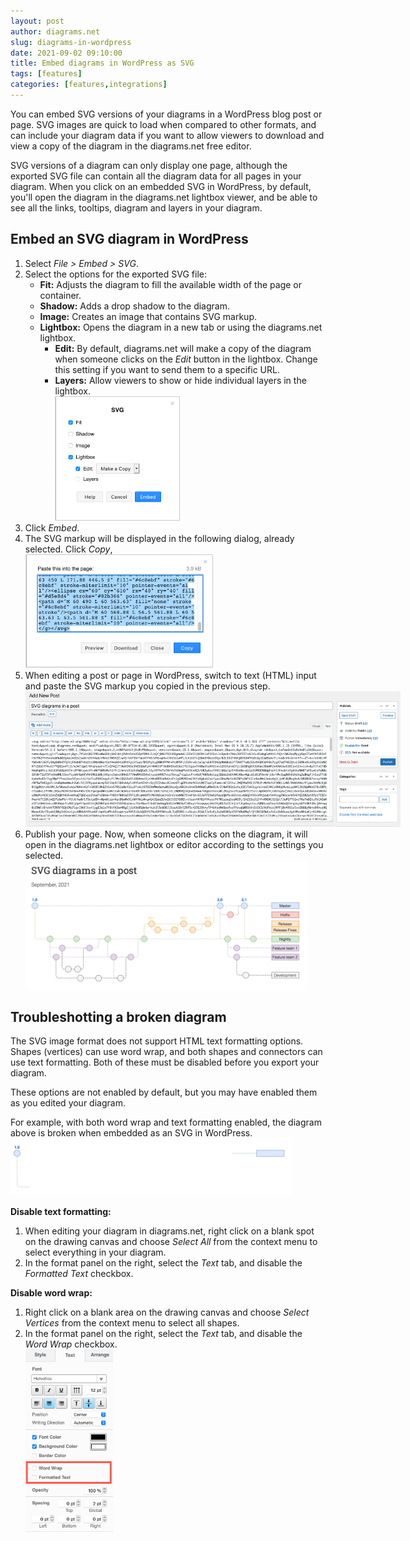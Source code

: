 ```yaml
---
layout: post
author: diagrams.net
slug: diagrams-in-wordpress
date: 2021-09-02 09:10:00
title: Embed diagrams in WordPress as SVG
tags: [features]
categories: [features,integrations]
---
```


You can embed SVG versions of your diagrams in a WordPress blog post or page. SVG images are quick to load when compared to other formats, and can include your diagram data if you want to allow viewers to download and view a copy of the diagram in the diagrams.net free editor.

SVG versions of a diagram can only display one page, although the exported SVG file can contain all the diagram data for all pages in your diagram. When you click on an embedded SVG in WordPress, by default, you'll open the diagram in the diagrams.net lightbox viewer, and be able to see all the links, tooltips, diagram and layers in your diagram.

## Embed an SVG diagram in WordPress

1. Select _File > Embed > SVG_.
2. Select the options for the exported SVG file:
   * **Fit:** Adjusts the diagram to fill the available width of the page or container.
   * **Shadow:** Adds a drop shadow to the diagram.
   * **Image:** Creates an image that contains SVG markup.
   * **Lightbox:** Opens the diagram in a new tab or using the diagrams.net lightbox.
      * **Edit:** By default, diagrams.net will make a copy of the diagram when someone clicks on the _Edit_ button in the lightbox. Change this setting if you want to send them to a specific URL.
      * **Layers:** Allow viewers to show or hide individual layers in the lightbox.
    <br /><img src="/assets/img/blog/embed-svg.png" style="width=100%;max-width:200px;height:auto;" alt="Options available when you export your diagram to embeddable SVG markup">
3. Click _Embed_.
4. The SVG markup will be displayed in the following dialog, already selected. Click _Copy_, 
<br /><img src="/assets/img/blog/embed-svg-copy.png" style="width=100%;max-width:300px;height:auto;" alt="Copy the embeddable SVG markup">
5. When editing a post or page in WordPress, switch to text (HTML) input and paste the SVG markup you copied in the previous step. 
<br /><img src="/assets/img/blog/wordpress-svg-embed.png" style="width=100%;max-width:600px;height:auto;" alt="Paste the SVG markup into the text or HTML view of your WordPress page or blog post">
6. Publish your page. Now, when someone clicks on the diagram, it will open in the diagrams.net lightbox or editor according to the settings you selected. 
<br /><img src="/assets/img/blog/wordpress-embedded-svg.png" style="width=100%;max-width:450px;height:auto;" alt="When viewers click on the embedded SVG in your WordPress page, they will be taken to the diagrams.net lightbox or editor">






## Troubleshotting a broken diagram

The SVG image format does not support HTML text formatting options. Shapes (vertices) can use word wrap, and both shapes and connectors can use text formatting. Both of these must be disabled before you export your diagram.

These options are not enabled by default, but you may have enabled them as you edited your diagram.

For example, with both word wrap and text formatting enabled, the diagram above is broken when embedded as an SVG in WordPress.
<br /><img src="/assets/img/blog/wordpress-embed-broken-svg.png" style="width=100%;max-width:450px;height:auto;" alt="Make sure you disable word wrap and text formatting to get a clean SVG">

**Disable text formatting:** 

1. When editing your diagram in diagrams.net, right click on a blank spot on the drawing canvas and choose _Select All_ from the context menu to select everything in your diagram. 
2. In the format panel on the right, select the _Text_ tab, and disable the _Formatted Text_ checkbox. 

**Disable word wrap:** 

1. Right click on a blank area on the drawing canvas and choose _Select Vertices_ from the context menu to select all shapes. 
2. In the format panel on the right, select the _Text_ tab, and disable the _Word Wrap_ checkbox.
<br /><img src="/assets/img/blog/text-tab-word-wrap-formatted-text.png" style="width=100%;max-width:140px;height:auto;" alt="Disable word wrap and formatted text when you export or embed your diagram as an SVG image">